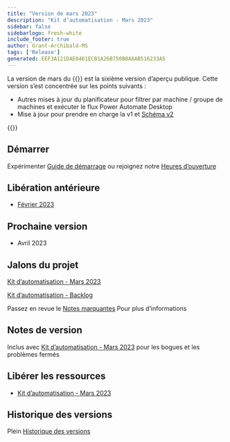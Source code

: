 ```yaml
---
title: "Version de mars 2023"
description: "Kit d’automatisation - Mars 2023"
sidebar: false
sidebarlogo: fresh-white
include_footer: true
author: Grant-Archibald-MS
tags: ['Release']
generated: EEF3A121DAE0461ECB1A26B750B8A8AB516233A5
---
```


La version de mars du {{<product-name>}} est la sixième version d’aperçu publique. Cette version s’est concentrée sur les points suivants :

- Autres mises à jour du planificateur pour filtrer par machine / groupe de machines et exécuter le flux Power Automate Desktop
- Mise à jour pour prendre en charge la v1 et [Schéma v2](https://learn.microsoft.com/en-us/power-automate/desktop-flows/schema)

{{<questions name="/content/fr/releases/march-2023.json" completed="Merci de nous avoir fait part de vos commentaires" showNavigationButtons="false" locale="fr">}}

## Démarrer

Expérimenter [Guide de démarrage](/fr/get-started) ou rejoignez notre [Heures d’ouverture](/fr/office-hours)

## Libération antérieure

- [Février 2023](/fr/releases/february-2023)

## Prochaine version

- Avril 2023

## Jalons du projet

[Kit d’automatisation - Mars 2023](https://github.com/orgs/microsoft/projects/486/views/10)

[Kit d’automatisation - Backlog](https://github.com/orgs/microsoft/projects/486/views/1)

Passez en revue le [Notes marquantes](/fr/releases/milestones) Pour plus d’informations

## Notes de version

Inclus avec [Kit d’automatisation - Mars 2023](https://github.com/microsoft/powercat-automation-kit/releases/tag/AutomationKit-March2023) pour les bogues et les problèmes fermés

## Libérer les ressources

- [Kit d’automatisation - Mars 2023](https://github.com/microsoft/powercat-automation-kit/releases/tag/AutomationKit-March2023)

## Historique des versions

Plein [Historique des versions](/fr/releases)
